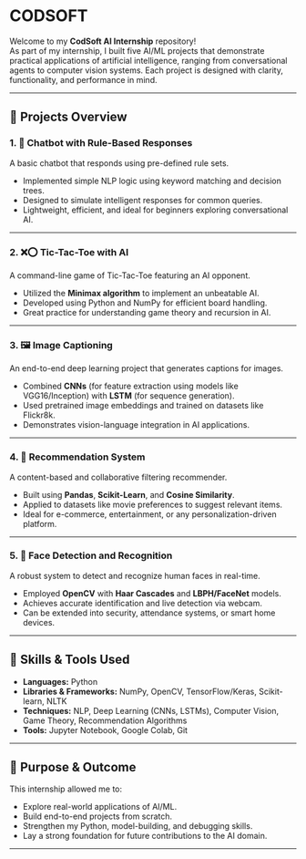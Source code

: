 # CODSOFT


Welcome to my **CodSoft AI Internship** repository!  
As part of my internship, I built five AI/ML projects that demonstrate practical applications of artificial intelligence, ranging from conversational agents to computer vision systems. Each project is designed with clarity, functionality, and performance in mind.

---

## 📁 Projects Overview

### 1. 🤖 Chatbot with Rule-Based Responses
A basic chatbot that responds using pre-defined rule sets.  
- Implemented simple NLP logic using keyword matching and decision trees.  
- Designed to simulate intelligent responses for common queries.  
- Lightweight, efficient, and ideal for beginners exploring conversational AI.

---

### 2. ❌⭕ Tic-Tac-Toe with AI
A command-line game of Tic-Tac-Toe featuring an AI opponent.  
- Utilized the **Minimax algorithm** to implement an unbeatable AI.  
- Developed using Python and NumPy for efficient board handling.  
- Great practice for understanding game theory and recursion in AI.

---

### 3. 🖼️ Image Captioning
An end-to-end deep learning project that generates captions for images.  
- Combined **CNNs** (for feature extraction using models like VGG16/Inception) with **LSTM** (for sequence generation).  
- Used pretrained image embeddings and trained on datasets like Flickr8k.  
- Demonstrates vision-language integration in AI applications.

---

### 4. 🎯 Recommendation System
A content-based and collaborative filtering recommender.  
- Built using **Pandas**, **Scikit-Learn**, and **Cosine Similarity**.  
- Applied to datasets like movie preferences to suggest relevant items.  
- Ideal for e-commerce, entertainment, or any personalization-driven platform.

---

### 5. 🧠 Face Detection and Recognition
A robust system to detect and recognize human faces in real-time.  
- Employed **OpenCV** with **Haar Cascades** and **LBPH/FaceNet** models.  
- Achieves accurate identification and live detection via webcam.  
- Can be extended into security, attendance systems, or smart home devices.

---

## 🚀 Skills & Tools Used
- **Languages:** Python  
- **Libraries & Frameworks:** NumPy, OpenCV, TensorFlow/Keras, Scikit-learn, NLTK  
- **Techniques:** NLP, Deep Learning (CNNs, LSTMs), Computer Vision, Game Theory, Recommendation Algorithms  
- **Tools:** Jupyter Notebook, Google Colab, Git

---

## 📌 Purpose & Outcome
This internship allowed me to:
- Explore real-world applications of AI/ML.  
- Build end-to-end projects from scratch.  
- Strengthen my Python, model-building, and debugging skills.  
- Lay a strong foundation for future contributions to the AI domain.

---



